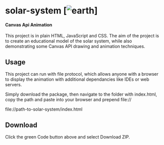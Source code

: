 # solar-system [![earth]]

#### Canvas Api Animation

This project is in plain HTML, JavaScript and CSS. The aim of the project is to create an educational model of the solar system, while also demonstrating some Canvas API drawing and animation techniques.

## Usage

This project can run with file protocol, which allows anyone with a browser to display the animation with additional dependancies like IDEs or web servers.

Simply download the package, then navigate to the folder with index.html, copy the path and paste into your browser and prepend file://

file://path-to-solar-system/index.html

## Download

Click the green Code button above and select Download ZIP.

[earth]: ![earth](https://user-images.githubusercontent.com/6293708/184466648-2efb6d4c-17a6-45a8-8538-30a63bba3a5c.png)
